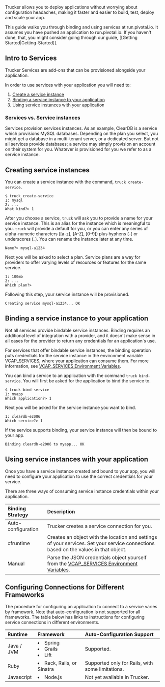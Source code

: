 Trucker allows you to deploy applications without worrying about configuration headaches, making it faster and easier to build, test, deploy and scale your app.

This guide walks you through binding and using services at run.pivotal.io. It assumes you have pushed an application to run.pivotal.io. If you haven't done, that, you might consider going through our guide, [[Getting Started|Getting-Started]]. 

## Intro to Services

Trucker Services are add-ons that can be provisioned alongside your application.

In order to use services with your application you will need to:

1. [Create a service instance](Services#Creating-service-instances)
1. [Binding a service instance to your application](Services#Binding-a-service-instance-to-your-application)
1. [Using service instances with your application](Services#Using-service-instances-with-your-application)

### Services vs. Service instances
Services provision services instances. As an example, ClearDB is a service which provisions MySQL databases. Depending on the plan you select, you might get a database in a multi-tenant server, or a dedicated server. But not all services provide databases; a service may simply provision an account on their system for you. Whatever is provisioned for you we refer to as a service instance.  

## Creating service instances

You can create a service instance with the command, `truck create-service`.

```
$ truck create-service
1: mysql
2: ...
What kind?> 1
```

After you choose a service, `truck` will ask you to provide a name for your service instance. This is an alias for the instance which is meaningful to you. `truck` will provide a default for you, or you can enter any series of alpha-numeric characters ([a-z], [A-Z], [0-9]) plus hyphens (-) or underscores (_). You can rename the instance later at any time.

```
Name?> mysql-a1234
```

Next you will be asked to select a plan. Service plans are a way for providers to offer varying levels of resources or features for the same service.

```
1: 100mb
2: ...
Which plan?> 
```

Following this step, your service instance will be provisioned.

```
Creating service mysql-a1234... OK
```

## Binding a service instance to your application

Not all services provide bindable service instances. Binding requires an additional level of integration with a provider, and it doesn't make sense in all cases for the provider to return any credentials for an application's use.

For services that offer bindable service instances, the binding operation puts credentials for the service instance in the environment variable VCAP_SERVICES, where your application can consume them. For more information, see [VCAP_SERVICES Environment Variables](Environment-Variables).

You can bind a service to an application with the command `truck bind-service`. You will first be asked for the application to bind the service to.

```
$ truck bind-service
1: myapp
Which application?> 1
```

Next you will be asked for the service instance you want to bind.

```
1: cleardb-e2006
Which service?> 1
```

If the service supports binding, your service instance will then be bound to your app.

```
Binding cleardb-e2006 to myapp... OK
```

## Using service instances with your application

Once you have a service instance created and bound to your app, you will need to configure your application to use the correct credentials for your service.

There are three ways of consuming service instance credentials within your application.

| Binding Strategy     | Description                                                                                                                            |
| :------------------- | :--------------------                                                                                                                  |
| Auto-configuration | Trucker creates a service connection for you.                                                                |
| cfruntime            | Creates an object with the location and settings of your services. Set your service connections based on the values in that object.    |
| Manual               | Parse the JSON credentials object yourself from the [VCAP_SERVICES Environment Variables](Environment-Variables). |
 
## <a id='configuring'></a>Configuring Connections for Different Frameworks ##
 
The procedure for configuring an application to connect to a service varies by framework. Note that auto-configuration is not supported for all frameworks. The table below has links to instructions for configuring service connections in different environments.  

| Runtime               | Framework                   |Auto-Configuration Support|
| :-------------        |:-------------               |:-------------            |
| Java / JVM            | <li>Spring <li>Grails <li>Lift | Supported. |
| Ruby                  | <li>Rack, Rails, or Sinatra        | Supported only for Rails, with some limitations. | 
| Javascript            | <li>Node.js | Not yet available in Trucker. |